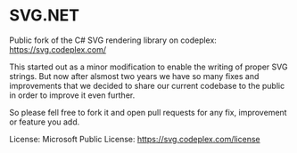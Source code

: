 SVG.NET
=======

Public fork of the C# SVG rendering library on codeplex:
https://svg.codeplex.com/

This started out as a minor modification to enable the writing of proper SVG strings. But now after alsmost two years we have so many fixes and improvements that we decided to share our current codebase to the public in order to improve it even further.

So please fell free to fork it and open pull requests for any fix, improvement or feature you add.

License:
Microsoft Public License:
https://svg.codeplex.com/license
